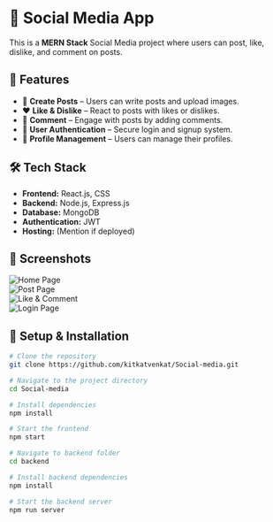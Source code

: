 # 📱 Social Media App

This is a **MERN Stack** Social Media project where users can post, like, dislike, and comment on posts.

## 🚀 Features
- 📝 **Create Posts** – Users can write posts and upload images.
- ❤️ **Like & Dislike** – React to posts with likes or dislikes.
- 💬 **Comment** – Engage with posts by adding comments.
- 👥 **User Authentication** – Secure login and signup system.
- 📂 **Profile Management** – Users can manage their profiles.

## 🛠️ Tech Stack
- **Frontend:** React.js, CSS  
- **Backend:** Node.js, Express.js  
- **Database:** MongoDB  
- **Authentication:** JWT  
- **Hosting:** (Mention if deployed)

## 📸 Screenshots
![Home Page](./screenshots/home.png)  
![Post Page](./screenshots/post.png)  
![Like & Comment](./screenshots/like-comment.png)  
![Login Page](./screenshots/login.png)  

## 📂 Setup & Installation
```bash
# Clone the repository
git clone https://github.com/kitkatvenkat/Social-media.git

# Navigate to the project directory
cd Social-media

# Install dependencies
npm install

# Start the frontend
npm start

# Navigate to backend folder
cd backend

# Install backend dependencies
npm install

# Start the backend server
npm run server
